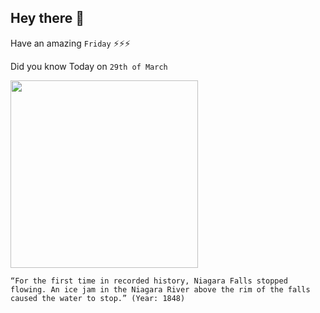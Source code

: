 ## Hey there 👋
Have an amazing `Friday` ⚡⚡⚡

Did you know Today on `29th of March`
 
 [<img src="http://www.niagarafrontier.com/image/CNHfrozenfalls1.jpg" width="300" />](http://www.niagarafrontier.com/fallsstopped.html) 
 ```
“For the first time in recorded history, Niagara Falls stopped flowing. An ice jam in the Niagara River above the rim of the falls caused the water to stop.” (Year: 1848)
```
